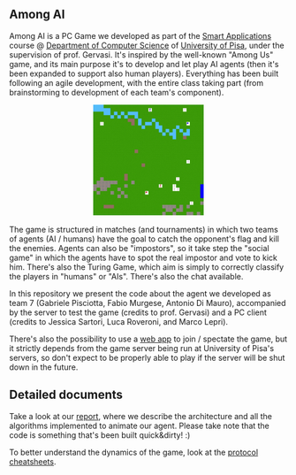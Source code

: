 Among AI
---
Among AI is a PC Game we developed as part of the [Smart Applications](https://esami.unipi.it/esami2/programma.php?c=36618) course @ [Department of Computer Science](https://di.unipi.it/en/?start=25) of [University of Pisa](https://unipi.it), under the supervision of prof. Gervasi.
It's inspired by the well-known "Among Us" game, and its main purpose it's to develop and let play AI agents (then it's 
been expanded to support also human players). Everything has been built following an agile development, with the entire class
taking part (from brainstorming to development of each team's component). 

<center>
<img src="preliminary_movement_visualization.gif" width="200" height="200" />
</center>

The game is structured in matches (and tournaments) in which two teams of agents (AI / humans) have the goal to catch the opponent's flag and 
kill the enemies. Agents can also be "impostors", so it take step the "social game" in which the agents have to spot the real 
impostor and vote to kick him. There's also the Turing Game, which aim is simply to correctly classify the players in "humans" or "AIs". 
There's also the chat available. 


In this repository we present the code about the agent we developed as team 7 (Gabriele Pisciotta, Fabio Murgese, Antonio Di Mauro),
accompanied by the server to test the game (credits to prof. Gervasi) and a PC client (credits to Jessica Sartori, 
Luca Roveroni, and Marco Lepri).

There's also the possibility to use a [web app](http://amongais.altervista.org/) to join / spectate the game, but it strictly depends from the game server 
being run at University of Pisa's servers, so don't expect to be properly able to play if the server will be shut down in
the future.

## Detailed documents
Take a look at our [report](REPORT.pdf), where we describe the architecture and all the algorithms implemented to animate 
our agent. Please take note that the code is something that's been built quick&dirty! :)

To better understand the dynamics of the game, look at the [protocol cheatsheets](PROTOCOL.pdf).

